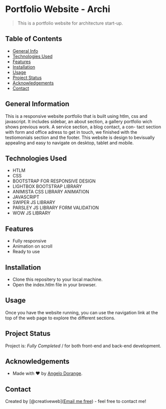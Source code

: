 # Portfolio Website - Archi
> This is a portfolio website for architecture start-up.

## Table of Contents
* [General Info](#general-information)
* [Technologies Used](#technologies-used)
* [Features](#features)
* [Installation](#installation)
* [Usage](#usage)
* [Project Status](#project-status)
* [Acknowledgements](#acknowledgements)
* [Contact](#contact)


## General Information
This is a responsive website portfolio that is built using htlm, css and javascript. It includes sidebar,
an about section, a gallery portfolio wich shows previous work. A service section, a blog contact, a con-
tact section with form and office adress to get in touch, we finished with the testiomonials section and
the footer. This website is design to bevisually appealing and easy to navigate on desktop, tablet and mobile.


## Technologies Used
- HTLM
- CSS
- BOOTSTRAP FOR RESPONSIVE DESIGN
- LIGHTBOX BOOTSTRAP LIBRARY
- ANIMISTA CSS LIBRARY ANIMATION
- JAVASCRIPT
- SWIPER JS LIBRARY
- PARSLEY JS LIBRARY FORM VALIDATION
- WOW JS LIBRARY


## Features
- Fully responsive
- Animation on scroll
- Ready to use



## Installation
- Clone this repositery to your local machine.
- Open the index.htlm file in your browser.


## Usage
Once you have the website running, you can use the navigation link at the top of the web page to explore the
different sections.


## Project Status
Project is: _Fully Completed_ / for both front-end and back-end development.



## Acknowledgements
- Made with ❤️ by [Angelo Dorange](https://www.instagram.com/p/CYZe1ptoL0f/?utm_source=ig_web_copy_link).


## Contact
Created by [@creativeweb](<a href="mailto:web4032@gmail.com">Email me free<a>) - feel free to contact me!